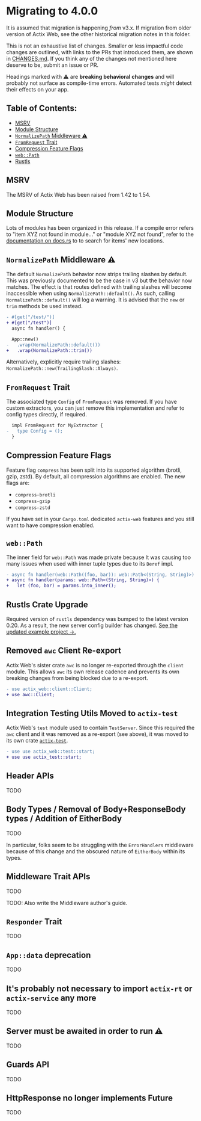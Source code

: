 # Migrating to 4.0.0

It is assumed that migration is happening _from_ v3.x. If migration from older version of Actix Web, see the other historical migration notes in this folder.

This is not an exhaustive list of changes. Smaller or less impactful code changes are outlined, with links to the PRs that introduced them, are shown in [CHANGES.md](./CHANGES.md). If you think any of the changes not mentioned here deserve to be, submit an issue or PR.

Headings marked with :warning: are **breaking behavioral changes** and will probably not surface as compile-time errors. Automated tests _might_ detect their effects on your app.

## Table of Contents:

- [MSRV](#msrv)
- [Module Structure](#module-structure)
- [`NormalizePath` Middleware :warning:](#normalizepath-middleware-warning)
- [`FromRequest` Trait](#fromrequest-trait)
- [Compression Feature Flags](#compression-feature-flags)
- [`web::Path`](#webpath)
- [Rustls](#rustls-crate-upgrade)

## MSRV

The MSRV of Actix Web has been raised from 1.42 to 1.54.

## Module Structure

Lots of modules has been organized in this release. If a compile error refers to "item XYZ not found in module..." or "module XYZ not found", refer to the [documentation on docs.rs](https://docs.rs/actix-web) to to search for items' new locations.

## `NormalizePath` Middleware :warning:

The default `NormalizePath` behavior now strips trailing slashes by default. This was previously documented to be the case in v3 but the behavior now matches. The effect is that routes defined with trailing slashes will become inaccessible when using `NormalizePath::default()`. As such, calling `NormalizePath::default()` will log a warning. It is advised that the `new` or `trim` methods be used instead.

```diff
- #[get("/test/")]
+ #[get("/test")]
  async fn handler() {

  App::new()
-   .wrap(NormalizePath::default())
+   .wrap(NormalizePath::trim())
```

Alternatively, explicitly require trailing slashes: `NormalizePath::new(TrailingSlash::Always)`.

## `FromRequest` Trait

The associated type `Config` of `FromRequest` was removed. If you have custom extractors, you can just remove this implementation and refer to config types directly, if required.

```diff
  impl FromRequest for MyExtractor {
-   type Config = ();
  }
```

## Compression Feature Flags

Feature flag `compress` has been split into its supported algorithm (brotli, gzip, zstd). By default, all compression algorithms are enabled. The new flags are:

- `compress-brotli`
- `compress-gzip`
- `compress-zstd`

If you have set in your `Cargo.toml` dedicated `actix-web` features and you still want to have compression enabled.

## `web::Path`

The inner field for `web::Path` was made private because It was causing too many issues when used with inner tuple types due to its `Deref` impl.

```diff
- async fn handler(web::Path((foo, bar)): web::Path<(String, String)>) {
+ async fn handler(params: web::Path<(String, String)>) {
+   let (foo, bar) = params.into_inner();
```

## Rustls Crate Upgrade

Required version of `rustls` dependency was bumped to the latest version 0.20. As a result, the new server config builder has changed. [See the updated example project &rarr;.](https://github.com/actix/examples/tree/HEAD/security/rustls/)

## Removed `awc` Client Re-export

Actix Web's sister crate `awc` is no longer re-exported through the `client` module. This allows `awc` its own release cadence and prevents its own breaking changes from being blocked due to a re-export.

```diff
- use actix_web::client::Client;
+ use awc::Client;
```

## Integration Testing Utils Moved to `actix-test`

Actix Web's `test` module used to contain `TestServer`. Since this required the `awc` client and it was removed as a re-export (see above), it was moved to its own crate [`actix-test`](https://docs.rs/actix-test).

```diff
- use use actix_web::test::start;
+ use use actix_test::start;
```

## Header APIs

TODO

## Body Types / Removal of Body+ResponseBody types / Addition of EitherBody

TODO

In particular, folks seem to be struggling with the `ErrorHandlers` middleware because of this change and the obscured nature of `EitherBody` within its types.

## Middleware Trait APIs

TODO

TODO: Also write the Middleware author's guide.

## `Responder` Trait

TODO

## `App::data` deprecation

TODO

## It's probably not necessary to import `actix-rt` or `actix-service` any more

TODO

## Server must be awaited in order to run :warning:

TODO

## Guards API

TODO

## HttpResponse no longer implements Future

TODO
